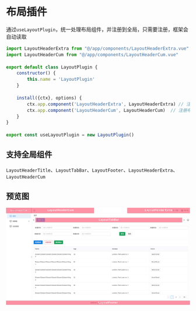 # 布局插件

通过`useLayoutPlugin`，统一处理布局组件，并注册到全局，只需要注册，框架会自动读取

```javascript
import LayoutHeaderExtra from "@/app/components/LayoutHeaderExtra.vue"
import LayoutHeaderCum from "@/app/components/LayoutHeaderCum.vue"

export default class LayoutPlugin {
    constructor() {
        this.name = 'LayoutPlugin'
    }

    install({ctx}, options) {
        ctx.app.component('LayoutHeaderExtra', LayoutHeaderExtra) // 注册布局组件
        ctx.app.component('LayoutHeaderCum', LayoutHeaderCum)  // 注册布局组件
    }
}

export const useLayoutPlugin = new LayoutPlugin()

```

## 支持全局组件

`LayoutHeaderTitle`、`LayoutTabBar`、`LayoutFooter`、`LayoutHeaderExtra`、`LayoutHeaderCum`

## 预览图

![组件预览图](../images/layout.jpg)

